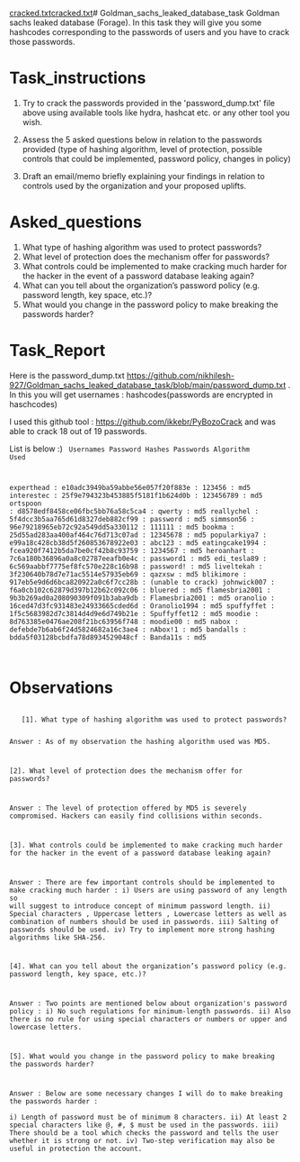 [cracked.txt](https://github.com/nikhilesh-927/Goldman_sachs_leaked_database_task/files/12865778/cracked.txt)[cracked.txt](https://github.com/nikhilesh-927/Goldman_sachs_leaked_database_task/files/12865671/cracked.txt)# Goldman_sachs_leaked_database_task
Goldman sachs leaked database (Forage). In this task they will give you some hashcodes corresponding to the passwords of users and you have to crack those passwords.

# Task_instructions

1. Try to crack the passwords provided in the 'password_dump.txt' file above using available tools like hydra, hashcat etc. or any other tool you wish.
   
2. Assess the 5 asked questions below in relation to the passwords provided (type of hashing algorithm, level of protection, possible controls that could be implemented, password policy, changes in policy)
   
3. Draft an email/memo briefly explaining your findings in relation to controls used by the organization and your proposed uplifts. 

# Asked_questions

1. What type of hashing algorithm was used to protect passwords?
2. What level of protection does the mechanism offer for passwords?
3. What controls could be implemented to make cracking much harder for the hacker in the event of a password database leaking again?
4. What can you tell about the organization’s password policy (e.g. password length, key space, etc.)?
5. What would you change in the password policy to make breaking the passwords harder? 

# Task_Report
Here is the password_dump.txt https://github.com/nikhilesh-927/Goldman_sachs_leaked_database_task/blob/main/password_dump.txt .
In this you will get usernames : hashcodes(passwords are encrypted in haschcodes)

I used this github tool : https://github.com/ikkebr/PyBozoCrack and was able to crack 18 out of 19 passwords.

List is below :)
<code>
Usernames        Password Hashes                    Passwords        Algorithm Used

experthead     : e10adc3949ba59abbe56e057f20f883e : 123456         : md5
interestec     : 25f9e794323b453885f5181f1b624d0b : 123456789      : md5
ortspoon       : d8578edf8458ce06fbc5bb76a58c5ca4 : qwerty         : md5
reallychel     : 5f4dcc3b5aa765d61d8327deb882cf99 : password       : md5
simmson56      : 96e79218965eb72c92a549dd5a330112 : 111111         : md5
bookma         : 25d55ad283aa400af464c76d713c07ad : 12345678       : md5
popularkiya7   : e99a18c428cb38d5f260853678922e03 : abc123         : md5
eatingcake1994 : fcea920f7412b5da7be0cf42b8c93759 : 1234567        : md5
heroanhart     : 7c6a180b36896a0a8c02787eeafb0e4c : password1      : md5
edi_tesla89    : 6c569aabbf7775ef8fc570e228c16b98 : password!      : md5
liveltekah     : 3f230640b78d7e71ac5514e57935eb69 : qazxsw         : md5
blikimore      : 917eb5e9d6d6bca820922a0c6f7cc28b : (unable to crack)
johnwick007    : f6a0cb102c62879d397b12b62c092c06 : bluered        : md5
flamesbria2001 : 9b3b269ad0a208090309f091b3aba9db : Flamesbria2001 : md5
oranolio       : 16ced47d3fc931483e24933665cded6d : Oranolio1994   : md5
spuffyffet     : 1f5c5683982d7c3814d4d9e6d749b21e : Spuffyffet12   : md5
moodie         : 8d763385e0476ae208f21bc63956f748 : moodie00       : md5
nabox          : defebde7b6ab6f24d5824682a16c3ae4 : nAbox!1        : md5
bandalls       : bdda5f03128bcbdfa78d8934529048cf : Banda11s       : md5

</code>

# Observations

<code>
   [1]. What type of hashing algorithm was used to protect passwords?

   Answer : As of my observation the hashing algorithm used was MD5.



   [2]. What level of protection does the mechanism offer for passwords?

   Answer : The level of protection offered by MD5 is severely compromised. Hackers can easily find collisions within seconds.



   [3]. What controls could be implemented to make cracking much harder for the hacker in the event of a password database leaking again?

   Answer : There are few important controls should be implemented to make cracking much harder :
             i)   Users are using password of any length so will suggest to introduce concept of minimum password length.
             ii)  Special characters , Uppercase letters , Lowercase letters as well as combination of numbers should be used in passwords.
             iii) Salting of passwords should be used.
             iv)  Try to implement more strong hashing algorithms like SHA-256.



   [4]. What can you tell about the organization’s password policy (e.g. password length, key space, etc.)?

   Answer : Two points are mentioned below about organization's password policy : 
            i)   No such regulations for minimum-length passwords.
            ii)  Also there is no rule for using special characters or numbers or upper and lowercase letters.



   [5]. What would you change in the password policy to make breaking the passwords harder?

   Answer :  Below are some necessary changes I will do to make breaking the passwords harder :  
             i)   Length of password must be of minimum 8 characters.
             ii)  At least 2 special characters like @, #, $  must be used in the passwords.
             iii) There should be a tool which checks the password and tells the user whether it is strong or not.
             iv)  Two-step verification may also be useful in protection the account.

</code>

